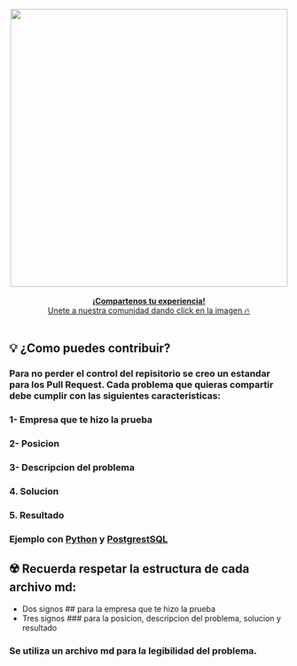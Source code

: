 <div align="center">	
	<p>	
		<a href="https://discord.gg/Kb4HVME4">	
      <div>	
				<img src="https://www.notion.so/image/https%3A%2F%2Fi.pinimg.com%2Foriginals%2Fcd%2F6f%2F24%2Fcd6f240d6467e74b1452991a638adf99.gif?table=block&id=9b740549-b011-4b99-9927-e91790533f8c&spaceId=a9d36594-1665-45ff-932b-4755ba070870&userId=ccab96d6-7baa-427d-8675-40b1b50c8e4b&cache=v2" width="500"  alt="">	
			</div>	
      <br>
			<b>¡Compartenos tu experiencia!</b>	
			<div>Unete a nuestra comunidad dando click en la imagen 🔥 </div>
			</br>
		</a>	
	</p>	
</div>	


## 💡 ¿Como puedes contribuir?

### Para no perder el control del repisitorio se creo un estandar para los Pull Request. Cada problema que quieras compartir debe cumplir con las siguientes caracteristicas:

### 1- Empresa que te hizo la prueba
### 2- Posicion
### 3- Descripcion del problema
### 4. Solucion
### 5. Resultado

### Ejemplo con [Python](https://github.com/joseluistello/Interview-questions/blob/main/Python/CalcularLongitudDeLista.md) y [PostgrestSQL](https://github.com/joseluistello/Interview-questions/blob/main/PostgreSQL/SalariesDifference.md)

## ☢️ Recuerda respetar la estructura de cada archivo md:
- Dos signos ## para la empresa que te hizo la prueba
- Tres signos ### para la posicion, descripcion del problema, solucion y resultado

### Se utiliza un archivo md para la legibilidad del problema. 


